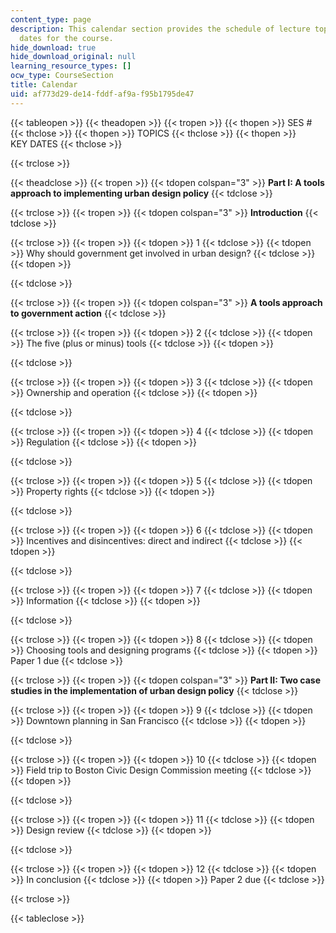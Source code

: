```yaml
---
content_type: page
description: This calendar section provides the schedule of lecture topics and key
  dates for the course.
hide_download: true
hide_download_original: null
learning_resource_types: []
ocw_type: CourseSection
title: Calendar
uid: af773d29-de14-fddf-af9a-f95b1795de47
---
```


{{< tableopen >}}
{{< theadopen >}}
{{< tropen >}}
{{< thopen >}}
SES #
{{< thclose >}}
{{< thopen >}}
TOPICS
{{< thclose >}}
{{< thopen >}}
KEY DATES
{{< thclose >}}

{{< trclose >}}

{{< theadclose >}}
{{< tropen >}}
{{< tdopen colspan="3" >}}
**Part I: A tools approach to implementing urban design policy**
{{< tdclose >}}

{{< trclose >}}
{{< tropen >}}
{{< tdopen colspan="3" >}}
**Introduction**
{{< tdclose >}}

{{< trclose >}}
{{< tropen >}}
{{< tdopen >}}
1
{{< tdclose >}}
{{< tdopen >}}
Why should government get involved in urban design?
{{< tdclose >}}
{{< tdopen >}}
  

{{< tdclose >}}

{{< trclose >}}
{{< tropen >}}
{{< tdopen colspan="3" >}}
**A tools approach to government action**
{{< tdclose >}}

{{< trclose >}}
{{< tropen >}}
{{< tdopen >}}
2
{{< tdclose >}}
{{< tdopen >}}
The five (plus or minus) tools
{{< tdclose >}}
{{< tdopen >}}
  

{{< tdclose >}}

{{< trclose >}}
{{< tropen >}}
{{< tdopen >}}
3
{{< tdclose >}}
{{< tdopen >}}
Ownership and operation
{{< tdclose >}}
{{< tdopen >}}
  

{{< tdclose >}}

{{< trclose >}}
{{< tropen >}}
{{< tdopen >}}
4
{{< tdclose >}}
{{< tdopen >}}
Regulation
{{< tdclose >}}
{{< tdopen >}}
  

{{< tdclose >}}

{{< trclose >}}
{{< tropen >}}
{{< tdopen >}}
5
{{< tdclose >}}
{{< tdopen >}}
Property rights
{{< tdclose >}}
{{< tdopen >}}
  

{{< tdclose >}}

{{< trclose >}}
{{< tropen >}}
{{< tdopen >}}
6
{{< tdclose >}}
{{< tdopen >}}
Incentives and disincentives: direct and indirect
{{< tdclose >}}
{{< tdopen >}}
  

{{< tdclose >}}

{{< trclose >}}
{{< tropen >}}
{{< tdopen >}}
7
{{< tdclose >}}
{{< tdopen >}}
Information
{{< tdclose >}}
{{< tdopen >}}
  

{{< tdclose >}}

{{< trclose >}}
{{< tropen >}}
{{< tdopen >}}
8
{{< tdclose >}}
{{< tdopen >}}
Choosing tools and designing programs
{{< tdclose >}}
{{< tdopen >}}
Paper 1 due
{{< tdclose >}}

{{< trclose >}}
{{< tropen >}}
{{< tdopen colspan="3" >}}
**Part II: Two case studies in the implementation of urban design policy**
{{< tdclose >}}

{{< trclose >}}
{{< tropen >}}
{{< tdopen >}}
9
{{< tdclose >}}
{{< tdopen >}}
Downtown planning in San Francisco
{{< tdclose >}}
{{< tdopen >}}
  

{{< tdclose >}}

{{< trclose >}}
{{< tropen >}}
{{< tdopen >}}
10
{{< tdclose >}}
{{< tdopen >}}
Field trip to Boston Civic Design Commission meeting
{{< tdclose >}}
{{< tdopen >}}
  

{{< tdclose >}}

{{< trclose >}}
{{< tropen >}}
{{< tdopen >}}
11
{{< tdclose >}}
{{< tdopen >}}
Design review
{{< tdclose >}}
{{< tdopen >}}
  

{{< tdclose >}}

{{< trclose >}}
{{< tropen >}}
{{< tdopen >}}
12
{{< tdclose >}}
{{< tdopen >}}
In conclusion
{{< tdclose >}}
{{< tdopen >}}
Paper 2 due
{{< tdclose >}}

{{< trclose >}}

{{< tableclose >}}